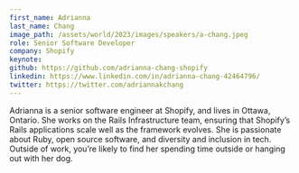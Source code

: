 ```yaml
---
first_name: Adrianna
last_name: Chang
image_path: /assets/world/2023/images/speakers/a-chang.jpeg
role: Senior Software Developer
company: Shopify
keynote:
github: https://github.com/adrianna-chang-shopify
linkedin: https://www.linkedin.com/in/adrianna-chang-42464796/
twitter: https://twitter.com/adriannakchang
---
```


Adrianna is a senior software engineer at Shopify, and lives in Ottawa, Ontario. She works on the Rails Infrastructure team, ensuring that Shopify’s Rails applications scale well as the framework evolves. She is passionate about Ruby, open source software, and diversity and inclusion in tech. Outside of work, you’re likely to find her spending time outside or hanging out with her dog.
